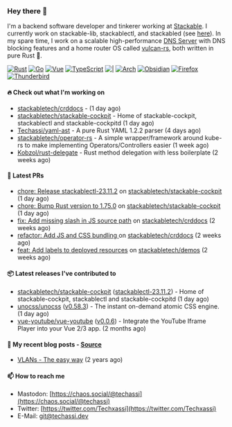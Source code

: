 ### Hey there 👋

I'm a backend software developer and tinkerer working at [Stackable][stackable]. I currently work on
stackable-lib, stackablectl, and stackabled (see [here][stackable-work]). In my spare time, I work on
a scalable high-performance [DNS Server][portal] with DNS blocking features and a home router OS
called [vulcan-rs][vulcan], both written in pure Rust 🦀.

[stackable-work]: https://github.com/stackabletech/stackable
[stackable]: https://github.com/stackabletech
[portal]: https://github.com/portal-rs/portal
[vulcan]: https://github.com/vulcan-rs

[![Rust](https://img.shields.io/badge/-Rust-141414?style=flat&logo=rust&logoColor=%23f97f39)](https://www.rust-lang.org/)
[![Go](https://img.shields.io/badge/-Go-141414?style=flat&logo=go&logoColor=%23f97f39)](https://go.dev/)
[![Vue](https://img.shields.io/badge/-Vue-141414?style=flat&logo=vuedotjs&logoColor=%23f97f39)](https://vuejs.org/)
[![TypeScript](https://img.shields.io/badge/-TypeScript-141414?style=flat&logo=typescript&logoColor=%23f97f39)](https://www.typescriptlang.org/)
![|](https://img.shields.io/badge/-%7C-141414?style=flat&logoColor=%23f97f39)
[![Arch](https://img.shields.io/badge/-Arch-141414?style=flat&logo=archlinux&logoColor=%23f97f39)](https://archlinux.org/)
[![Obsidian](https://img.shields.io/badge/-Obsidian-141414?style=flat&logo=obsidian&logoColor=%23f97f39)](https://obsidian.md/)
[![Firefox](https://img.shields.io/badge/-Firefox-141414?style=flat&logo=firefox&logoColor=%23f97f39)](https://www.mozilla.org/en-US/firefox/new/)
[![Thunderbird](https://img.shields.io/badge/-Thunderbird-141414?style=flat&logo=thunderbird&logoColor=%23f97f39)](https://www.thunderbird.net/en-US/)

#### 🔥 Check out what I'm working on


- [stackabletech/crddocs](https://github.com/stackabletech/crddocs) -  (1 day ago)
- [stackabletech/stackable-cockpit](https://github.com/stackabletech/stackable-cockpit) - Home of stackable-cockpit, stackablectl and stackable-cockpitd (1 day ago)
- [Techassi/yaml-ast](https://github.com/Techassi/yaml-ast) - A pure Rust YAML 1.2.2 parser (4 days ago)
- [stackabletech/operator-rs](https://github.com/stackabletech/operator-rs) - A simple wrapper/framework around kube-rs to make implementing Operators/Controllers easier (1 week ago)
- [Kobzol/rust-delegate](https://github.com/Kobzol/rust-delegate) - Rust method delegation with less boilerplate (2 weeks ago)

#### 🧪 Latest PRs


- [chore: Release stackablectl-23.11.2](https://github.com/stackabletech/stackable-cockpit/pull/173) on [stackabletech/stackable-cockpit](https://github.com/stackabletech/stackable-cockpit) (1 day ago)
- [chore: Bump Rust version to 1.75.0](https://github.com/stackabletech/stackable-cockpit/pull/172) on [stackabletech/stackable-cockpit](https://github.com/stackabletech/stackable-cockpit) (1 day ago)
- [fix: Add missing slash in JS source path](https://github.com/stackabletech/crddocs/pull/19) on [stackabletech/crddocs](https://github.com/stackabletech/crddocs) (2 weeks ago)
- [refactor: Add JS and CSS bundling ](https://github.com/stackabletech/crddocs/pull/16) on [stackabletech/crddocs](https://github.com/stackabletech/crddocs) (2 weeks ago)
- [feat: Add labels to deployed resources](https://github.com/stackabletech/demos/pull/9) on [stackabletech/demos](https://github.com/stackabletech/demos) (2 weeks ago)

#### 📦 Latest releases I've contributed to


- [stackabletech/stackable-cockpit](https://github.com/stackabletech/stackable-cockpit/releases/tag/stackablectl-23.11.2) ([stackablectl-23.11.2](https://github.com/stackabletech/stackable-cockpit/releases/tag/stackablectl-23.11.2)) - Home of stackable-cockpit, stackablectl and stackable-cockpitd (1 day ago)
- [unocss/unocss](https://github.com/unocss/unocss/releases/tag/v0.58.3) ([v0.58.3](https://github.com/unocss/unocss/releases/tag/v0.58.3)) - The instant on-demand atomic CSS engine. (1 day ago)
- [vue-youtube/vue-youtube](https://github.com/vue-youtube/vue-youtube/releases/tag/v0.0.6) ([v0.0.6](https://github.com/vue-youtube/vue-youtube/releases/tag/v0.0.6)) - Integrate the YouTube Iframe Player into your Vue 2/3 app.  (2 months ago)

#### 📜 My recent blog posts - [Source](https://github.com/Techassi/page)


- [VLANs - The easy way](https://techassi.dev/posts/vlans-the-easy-way/) (2 years ago)

#### 📫 How to reach me

- Mastodon: [https://chaos.social/@techassi](https://chaos.social/@techassi)
- Twitter: [https://twitter.com/Techxassi](https://twitter.com/Techxassi)
- E-Mail: git@techassi.dev
